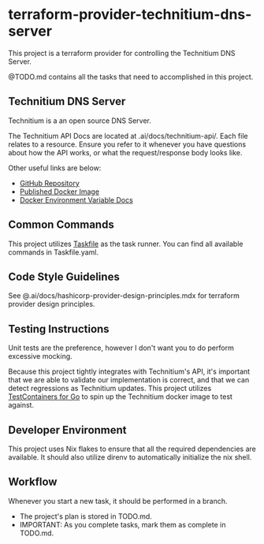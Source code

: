 # terraform-provider-technitium-dns-server

This project is a terraform provider for controlling the Technitium DNS Server.

@TODO.md contains all the tasks that need to accomplished in this project.

## Technitium DNS Server

Technitium is a an open source DNS Server.

The Technitium API Docs are located at .ai/docs/technitium-api/. Each file relates to a resource. Ensure you refer to it whenever you have questions about how the API works, or what the request/response body looks like.

Other useful links are below:

* [GitHub Repository](https://github.com/TechnitiumSoftware/DnsServer)
* [Published Docker Image](https://hub.docker.com/r/technitium/dns-server)
* [Docker Environment Variable Docs](https://raw.githubusercontent.com/TechnitiumSoftware/DnsServer/refs/heads/master/DockerEnvironmentVariables.md)

## Common Commands

This project utilizes [Taskfile](https://taskfile.dev) as the task runner. You can find all available commands in Taskfile.yaml.

## Code Style Guidelines

See @.ai/docs/hashicorp-provider-design-principles.mdx for terraform provider design principles.

## Testing Instructions

Unit tests are the preference, however I don't want you to do perform excessive mocking.

Because this project tightly integrates with Technitium's API, it's important that we are able to validate our implementation is correct, and that we can detect regressions as Technitium updates. This project utilizes [TestContainers for Go](https://golang.testcontainers.org) to spin up the Technitium docker image to test against.

## Developer Environment

This project uses Nix flakes to ensure that all the required dependencies are available. It should also utilize direnv to automatically initialize the nix shell.

## Workflow

Whenever you start a new task, it should be performed in a branch.

* The project's plan is stored in TODO.md.
* IMPORTANT: As you complete tasks, mark them as complete in TODO.md.
